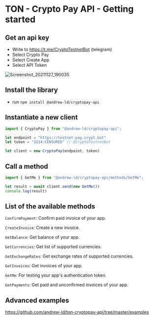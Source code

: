 # TON - Crypto Pay API - Getting started

## Get an api key 
- Write to https://t.me/CryptoTestnetBot (telegram)
- Select Crypto Pay
- Select Create App
- Select API Token

![Screenshot_20211127_190035](https://user-images.githubusercontent.com/43882924/143691867-9a88c3a4-717a-4695-a7ee-6233fc7c8d51.png)

## Install the library
- run `npm install @andrew-ld/cryptopay-api`

## Instantiate a new client
```typescript
import { CryptoPay } from "@andrew-ld/cryptopay-api";

let endpoint = "https://testnet-pay.crypt.bot"
let token = "3214:CENSURED" // @CryptoTestnetBot

let client = new CryptoPay(endpoint, token)
```

## Call a method
```typescript
import { GetMe } from "@andrew-ld/cryptopay-api/methods/GetMe";

let result = await client.send(new GetMe())
console.log(result)
```

## List of the available methods
`ConfirmPayment`: Confirm paid invoice of your app. 

`CreateInvoice`: Create a new invoice.

`GetBalance`: Get balance of your app. 

`GetCurrencies`: Get list of supported currencies.

`GetExchangeRates`: Get exchange rates of supported currencies. 

`GetInvoices`: Get invoices of your app.

`GetMe`: For testing your app's authentication token.

`GetPayments`: Get paid and unconfirmed invoices of your app. 


## Advanced examples
https://github.com/andrew-ld/ton-cryptopay-api/tree/master/examples